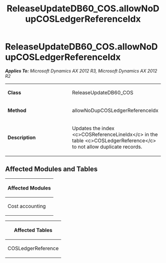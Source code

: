 ﻿---
title: ReleaseUpdateDB60_COS.allowNoDupCOSLedgerReferenceIdx
TOCTitle: ReleaseUpdateDB60_COS.allowNoDupCOSLedgerReferenceIdx
ms:assetid: 16c5b392-3255-24af-5a02-5b44d4784bda
ms:mtpsurl: https://msdn.microsoft.com/en-us/library/JJ718562(v=AX.60)
ms:contentKeyID: 49706844
ms.date: 05/18/2015
mtps_version: v=AX.60
---

# ReleaseUpdateDB60\_COS.allowNoDupCOSLedgerReferenceIdx 


_**Applies To:** Microsoft Dynamics AX 2012 R3, Microsoft Dynamics AX 2012 R2_

<table>
<colgroup>
<col style="width: 50%" />
<col style="width: 50%" />
</colgroup>
<tbody>
<tr class="odd">
<td><p><strong>Class</strong></p></td>
<td><p>ReleaseUpdateDB60_COS</p></td>
</tr>
<tr class="even">
<td><p><strong>Method</strong></p></td>
<td><p>allowNoDupCOSLedgerReferenceIdx</p></td>
</tr>
<tr class="odd">
<td><p><strong>Description</strong></p></td>
<td><p>Updates the index &lt;c&gt;COSReferenceLineIdx&lt;/c&gt; in the table &lt;c&gt;COSLedgerReference&lt;/c&gt; to not allow duplicate records.</p></td>
</tr>
</tbody>
</table>


## Affected Modules and Tables

<table>
<colgroup>
<col style="width: 100%" />
</colgroup>
<thead>
<tr class="header">
<th><p>Affected Modules</p></th>
</tr>
</thead>
<tbody>
<tr class="odd">
<td><p>Cost accounting</p></td>
</tr>
</tbody>
</table>


<table>
<colgroup>
<col style="width: 100%" />
</colgroup>
<thead>
<tr class="header">
<th><p>Affected Tables</p></th>
</tr>
</thead>
<tbody>
<tr class="odd">
<td><p>COSLedgerReference</p></td>
</tr>
</tbody>
</table>

  



